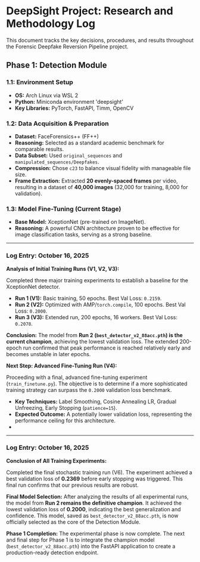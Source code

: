# DeepSight Project: Research and Methodology Log

This document tracks the key decisions, procedures, and results throughout the Forensic Deepfake Reversion Pipeline project.

## Phase 1: Detection Module

### 1.1: Environment Setup
- **OS:** Arch Linux via WSL 2
- **Python:** Miniconda environment 'deepsight'
- **Key Libraries:** PyTorch, FastAPI, Timm, OpenCV

### 1.2: Data Acquisition & Preparation
- **Dataset:** FaceForensics++ (FF++)
- **Reasoning:** Selected as a standard academic benchmark for comparable results.
- **Data Subset:** Used `original_sequences` and `manipulated_sequences/Deepfakes`.
- **Compression:** Chose `c23` to balance visual fidelity with manageable file size.
- **Frame Extraction:** Extracted **20 evenly-spaced frames** per video, resulting in a dataset of **40,000 images** (32,000 for training, 8,000 for validation).

### 1.3: Model Fine-Tuning (Current Stage)
- **Base Model:** XceptionNet (pre-trained on ImageNet).
- **Reasoning:** A powerful CNN architecture proven to be effective for image classification tasks, serving as a strong baseline.

---
### Log Entry: October 16, 2025

**Analysis of Initial Training Runs (V1, V2, V3):**

Completed three major training experiments to establish a baseline for the XceptionNet detector.

-   **Run 1 (V1):** Basic training, 50 epochs. Best Val Loss: `0.2159`.
-   **Run 2 (V2):** Optimized with AMP/`torch.compile`, 100 epochs. Best Val Loss: `0.2000`.
-   **Run 3 (V3):** Extended run, 200 epochs, 16 workers. Best Val Loss: `0.2078`.

**Conclusion:** The model from **Run 2 (`best_detector_v2_88acc.pth`) is the current champion**, achieving the lowest validation loss. The extended 200-epoch run confirmed that peak performance is reached relatively early and becomes unstable in later epochs.

**Next Step: Advanced Fine-Tuning Run (V4):**

Proceeding with a final, advanced fine-tuning experiment (`train_finetune.py`). The objective is to determine if a more sophisticated training strategy can surpass the `0.2000` validation loss benchmark.

-   **Key Techniques:** Label Smoothing, Cosine Annealing LR, Gradual Unfreezing, Early Stopping (`patience=15`).
-   **Expected Outcome:** A potentially lower validation loss, representing the performance ceiling for this architecture.
-   
---
### Log Entry: October 16, 2025

**Conclusion of All Training Experiments:**

Completed the final stochastic training run (V6). The experiment achieved a best validation loss of **0.2369** before early stopping was triggered. This final run confirms that our previous results are robust.

**Final Model Selection:**
After analyzing the results of all experimental runs, the model from **Run 2 remains the definitive champion**. It achieved the lowest validation loss of **0.2000**, indicating the best generalization and confidence. This model, saved as `best_detector_v2_88acc.pth`, is now officially selected as the core of the Detection Module.

**Phase 1 Completion:**
The experimental phase is now complete. The next and final step for Phase 1 is to integrate the champion model (`best_detector_v2_88acc.pth`) into the FastAPI application to create a production-ready detection endpoint.
